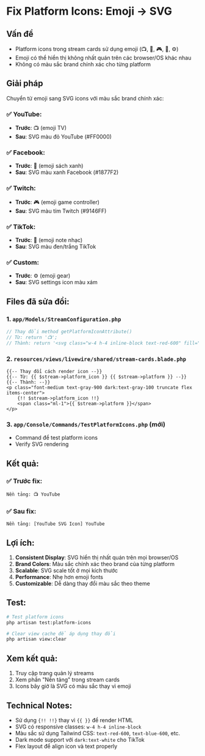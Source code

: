 # Fix Platform Icons: Emoji → SVG

## Vấn đề
- Platform icons trong stream cards sử dụng emoji (📺, 📘, 🎮, 🎵, ⚙️)
- Emoji có thể hiển thị không nhất quán trên các browser/OS khác nhau
- Không có màu sắc brand chính xác cho từng platform

## Giải pháp
Chuyển từ emoji sang SVG icons với màu sắc brand chính xác:

### ✅ **YouTube**: 
- **Trước**: 📺 (emoji TV)
- **Sau**: SVG màu đỏ YouTube (#FF0000)

### ✅ **Facebook**: 
- **Trước**: 📘 (emoji sách xanh)
- **Sau**: SVG màu xanh Facebook (#1877F2)

### ✅ **Twitch**: 
- **Trước**: 🎮 (emoji game controller)
- **Sau**: SVG màu tím Twitch (#9146FF)

### ✅ **TikTok**: 
- **Trước**: 🎵 (emoji note nhạc)
- **Sau**: SVG màu đen/trắng TikTok

### ✅ **Custom**: 
- **Trước**: ⚙️ (emoji gear)
- **Sau**: SVG settings icon màu xám

## Files đã sửa đổi:

### 1. `app/Models/StreamConfiguration.php`
```php
// Thay đổi method getPlatformIconAttribute()
// Từ: return '📺'; 
// Thành: return '<svg class="w-4 h-4 inline-block text-red-600" fill="currentColor" viewBox="0 0 24 24">...</svg>';
```

### 2. `resources/views/livewire/shared/stream-cards.blade.php`
```blade
{{-- Thay đổi cách render icon --}}
{{-- Từ: {{ $stream->platform_icon }} {{ $stream->platform }} --}}
{{-- Thành: --}}
<p class="font-medium text-gray-900 dark:text-gray-100 truncate flex items-center">
    {!! $stream->platform_icon !!}
    <span class="ml-1">{{ $stream->platform }}</span>
</p>
```

### 3. `app/Console/Commands/TestPlatformIcons.php` (mới)
- Command để test platform icons
- Verify SVG rendering

## Kết quả:

### ✅ **Trước fix:**
```
Nền tảng: 📺 YouTube
```

### ✅ **Sau fix:**
```
Nền tảng: [YouTube SVG Icon] YouTube
```

## Lợi ích:

1. **Consistent Display**: SVG hiển thị nhất quán trên mọi browser/OS
2. **Brand Colors**: Màu sắc chính xác theo brand của từng platform
3. **Scalable**: SVG scale tốt ở mọi kích thước
4. **Performance**: Nhẹ hơn emoji fonts
5. **Customizable**: Dễ dàng thay đổi màu sắc theo theme

## Test:

```bash
# Test platform icons
php artisan test:platform-icons

# Clear view cache để áp dụng thay đổi
php artisan view:clear
```

## Xem kết quả:
1. Truy cập trang quản lý streams
2. Xem phần "Nền tảng" trong stream cards
3. Icons bây giờ là SVG có màu sắc thay vì emoji

## Technical Notes:

- Sử dụng `{!! !!}` thay vì `{{ }}` để render HTML
- SVG có responsive classes: `w-4 h-4 inline-block`
- Màu sắc sử dụng Tailwind CSS: `text-red-600`, `text-blue-600`, etc.
- Dark mode support với `dark:text-white` cho TikTok
- Flex layout để align icon và text properly
